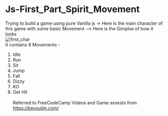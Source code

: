 # Js-First_Part_Spirit_Movement
Trying to build a game using pure Vanilla js -> Here is the main character of this game with some basic Movement 
--> Here is the Gimplse of how it looks </br> ![first_char](https://user-images.githubusercontent.com/97237040/185547384-b4d0f481-cd53-4f21-808e-aa12e469fd18.png)
<br>
It contains 8 Movements - <br>
1. Idle <br>
2. Run <br>
3. Sit <br>
4. Jump <br>
5. Fall <br>
6. Dizzy <br>
7. KO <br>
8. Get Hit <br>
<br> Referred to FreeCodeCamp Videos and Game assests from https://bevouliin.com/
